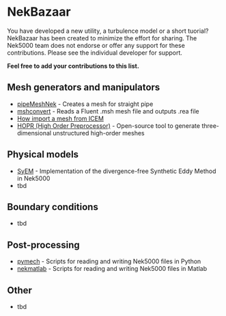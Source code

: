 # NekBazaar
You have developed a new utility, a turbulence model or a short tuorial?
NekBazaar has been created to minimize the effort for sharing. The Nek5000 team does not endorse or offer any support for these contributions. Please see the individual developer for support.

__Feel free to add your contributions to this list.__

## Mesh generators and manipulators
* [pipeMeshNek](https://github.com/jcanton/pipeMeshNek) - Creates a mesh for straight pipe
* [mshconvert](https://github.com/mikaem/tools/tree/master/mshconvert) - Reads a Fluent .msh mesh file and outputs .rea file
* [How import a mesh from ICEM](https://github.com/mikaem/tools/tree/master/mshconvert)
* [HOPR (High Order Preprocessor)](https://www.hopr-project.org) - Open-source tool to generate three-dimensional unstructured high-order 
meshes


## Physical models
* [SyEM](https://github.com/jcanton/SyEM_example) - Implementation of the divergence-free Synthetic Eddy Method in Nek5000 
* tbd

## Boundary conditions
* tbd

## Post-processing
* [pymech](https://github.com/jcanton/pymech) - Scripts for reading and writing Nek5000 files in Python
* [nekmatlab](https://github.com/nfabbiane/nekmatlab) - Scripts for reading and writing Nek5000 files in Matlab

## Other
* tbd
